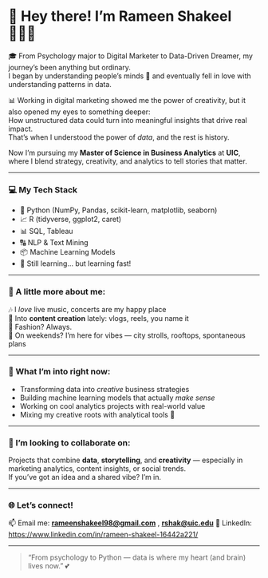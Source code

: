 # 💫 Hey there! I’m Rameen Shakeel 💁🏽‍♀️

🎓 From Psychology major to Digital Marketer to Data-Driven Dreamer, my journey’s been anything but ordinary.  
I began by understanding people’s minds 🧠 and eventually fell in love with understanding patterns in data.  

📊 Working in digital marketing showed me the power of creativity, but it also opened my eyes to something deeper:  
How unstructured data could turn into meaningful insights that drive real impact.  
That’s when I understood the power of *data*, and the rest is history.  

Now I’m pursuing my **Master of Science in Business Analytics** at **UIC**, where I blend strategy, creativity, and analytics to tell stories that matter.

---

### 💻 My Tech Stack

- 🐍 Python (NumPy, Pandas, scikit-learn, matplotlib, seaborn)
- 📈 R (tidyverse, ggplot2, caret)
- 📊 SQL, Tableau
- 🔠 NLP & Text Mining
- 📦 Machine Learning Models
- 🧠 Still learning… but learning fast!

---

### 🎀 A little more about me:

🎶 I *love* live music, concerts are my happy place  
🎥 Into **content creation** lately: vlogs, reels, you name it  
👗 Fashion? Always.  
🌸 On weekends? I’m here for vibes — city strolls, rooftops, spontaneous plans

---

### 📌 What I’m into right now:

- Transforming data into *creative* business strategies  
- Building machine learning models that actually *make sense*  
- Working on cool analytics projects with real-world value  
- Mixing my creative roots with analytical tools 🌱

---

### 🤝 I’m looking to collaborate on:
Projects that combine **data**, **storytelling**, and **creativity** — especially in marketing analytics, content insights, or social trends.  
If you’ve got an idea and a shared vibe? I’m in.

---

### 🌐 Let’s connect!

📫 Email me: **rameenshakeel98@gmail.com** , **rshak@uic.edu**
💼 LinkedIn: https://www.linkedin.com/in/rameen-shakeel-16442a221/

---

> “From psychology to Python — data is where my heart (and brain) lives now.” 💕
